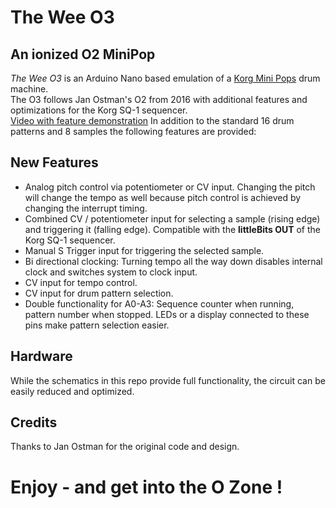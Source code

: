# The Wee O3
## An ionized O2 MiniPop
*The Wee O3* is an Arduino Nano based emulation of a [Korg Mini Pops](https://en.wikipedia.org/wiki/Korg_Mini_Pops) drum machine.  
The O3 follows Jan Ostman's O2 from 2016 with additional features and optimizations for the Korg SQ-1 sequencer.  
[Video with feature demonstration](https://youtu.be/vjLT6ayJKSc)
In addition to the standard 16 drum patterns and 8 samples the following features are provided:
## New Features
* Analog pitch control via potentiometer or CV input. Changing the pitch will change the tempo as well because pitch control is achieved by changing the interrupt timing.
* Combined CV / potentiometer input for selecting a sample (rising edge) and triggering it (falling edge). Compatible with the **littleBits OUT** of the Korg SQ-1 sequencer.
* Manual S Trigger input for triggering the selected sample.
* Bi directional clocking: Turning tempo all the way down disables internal clock and switches system to clock input.
* CV input for tempo control.
* CV input for drum pattern selection.
* Double functionality for A0-A3: Sequence counter when running, pattern number when stopped. LEDs or a display connected to these pins make pattern selection easier.
## Hardware
While the schematics in this repo provide full functionality, the circuit can be easily reduced and optimized.
## Credits
Thanks to Jan Ostman for the original code and design.
# Enjoy - and get into the O Zone !

